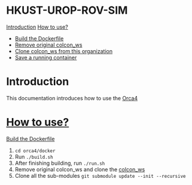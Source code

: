 # HKUST-UROP-ROV-SIM
[Introduction](#introduction)
[How to use?](#how_to_use)
  - [Build the Dockerfile](#build_the_dockerfile)
  - [Remove original colcon_ws](#remove_original_colcon_ws)
  - [Clone colcon_ws from this organization](#clone_colcon_ws_from_this_organization)
  - [Save a running container](#save_a_running_container)  

# Introduction  
This documentation introduces how to use the [Orca4](https://github.com/clydemcqueen/orca4)  
# [How to use?](#how_to_use)
[Build the Dockerfile](#build_the_dockerfile)
1. ```cd orca4/docker```
2. Run ```./build.sh```
3. After finishing building, run ```./run.sh```
4. Remove original colcon_ws and clone the [colcon_ws](#https://github.com/HKUST-UROP-ROV-SIM/colcon_ws)
5. Clone all the sub-modules ```git submodule update --init --recursive```

